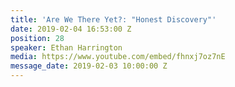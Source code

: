 ```yaml
---
title: 'Are We There Yet?: "Honest Discovery"'
date: 2019-02-04 16:53:00 Z
position: 28
speaker: Ethan Harrington
media: https://www.youtube.com/embed/fhnxj7oz7nE
message_date: 2019-02-03 10:00:00 Z
---
```


